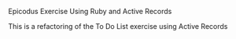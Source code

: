 Epicodus Exercise Using Ruby and Active Records

This is a refactoring of the To Do List exercise using Active Records
